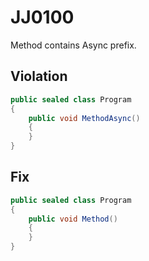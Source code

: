 # JJ0100
Method contains Async prefix.

## Violation
```C#
public sealed class Program 
{ 
    public void MethodAsync()
    {
    }
}
```

## Fix
```C#
public sealed class Program 
{ 
    public void Method()
    {
    }
}
```